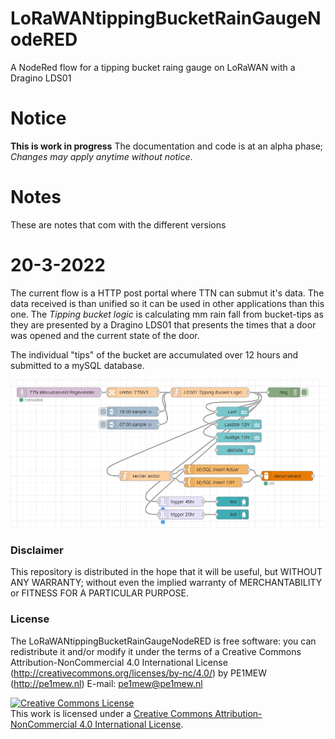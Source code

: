 # LoRaWANtippingBucketRainGaugeNodeRED
A NodeRed flow for a tipping bucket raing gauge on LoRaWAN with a Dragino LDS01

# Notice
**This is work in progress** The documentation and code is at an alpha phase; *Changes may apply anytime without notice*.

# Notes
These are notes that com with the different versions 

# 20-3-2022
The current flow is a HTTP post portal where TTN can submut it's data. The data received is than unified so it can be used in other applications than this one. The *Tipping bucket logic* is calculating mm rain fall from bucket-tips as they are presented by a Dragino LDS01 that presents the times that a door was opened and the current state of the door.

The individual "tips" of the bucket are accumulated over 12 hours and submitted to a mySQL database. 

![flow](/images/flow.png)

### Disclaimer
This repository is distributed in the hope that it will be useful, but WITHOUT ANY WARRANTY; without even the implied warranty of MERCHANTABILITY or FITNESS FOR A PARTICULAR PURPOSE.

### License
The LoRaWANtippingBucketRainGaugeNodeRED is free software: 
you can redistribute it and/or modify it under the terms of a Creative Commons Attribution-NonCommercial 4.0 International License (http://creativecommons.org/licenses/by-nc/4.0/) by PE1MEW (http://pe1mew.nl) E-mail: pe1mew@pe1mew.nl

<a rel="license" href="http://creativecommons.org/licenses/by-nc/4.0/"><img alt="Creative Commons License" style="border-width:0" src="https://i.creativecommons.org/l/by-nc/4.0/88x31.png" /></a><br />This work is licensed under a <a rel="license" href="http://creativecommons.org/licenses/by-nc/4.0/">Creative Commons Attribution-NonCommercial 4.0 International License</a>.


